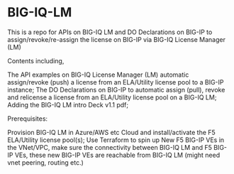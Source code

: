# BIG-IQ-LM
This is a repo for APIs on BIG-IQ LM and DO Declarations on BIG-IP to assign/revoke/re-assign the license on BIG-IP via BIG-IQ License Manager (LM)

Contents including, 

The API examples on BIG-IQ License Manager (LM) automatic assign/revoke (push) a license from an ELA/Utility license pool to a BIG-IP instance;
The DO Declarations on BIG-IP to automatic assign (pull), revoke and relicense a license from an ELA/Utility license pool on a BIG-IQ LM;
Adding the BIG-IQ LM intro Deck v1.1 pdf;

Prerequisites:

Provision BIG-IQ LM in Azure/AWS etc Cloud and install/activate the F5 ELA/Utility license pool(s);
Use Terraform to spin up New F5 BIG-IP VEs in the VNet/VPC, make sure the connectivity between BIG-IQ LM and F5 BIG-IP VEs, these new BIG-IP VEs are reachable from BIG-IQ LM (might need vnet peering, routing etc.)
